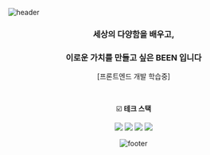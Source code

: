 ![header](https://capsule-render.vercel.app/api?type=waving&&color=d9d9d9&height=100&section=header&fontSize=90)

<div align = "center">

### 세상의 다양함을 배우고,
### 이로운 가치를 만들고 싶은 BEEN 입니다
[프론트엔드 개발 학습중]

<br/>

☑️ __테크 스택__
<br/>

<img src="https://img.shields.io/badge/Javascript-f7df1e?style=flat-square&logo=javascript&logoColor=ffffff"/>
<img src="https://img.shields.io/badge/Typescript-3178C6?style=flat-square&logo=typescript&logoColor=ffffff"/>
<img src="https://img.shields.io/badge/REACT.JS-000000?style=flat-square&logo=react&logoColor=61dafb"/>
<img src="https://img.shields.io/badge/Next.js(예정)-000000?style=flat-square&logo=Next.js&logoColor=white"/>
<br/>

![footer](https://capsule-render.vercel.app/api?type=waving&&color=gradient&height=100&section=footer&fontSize=90)